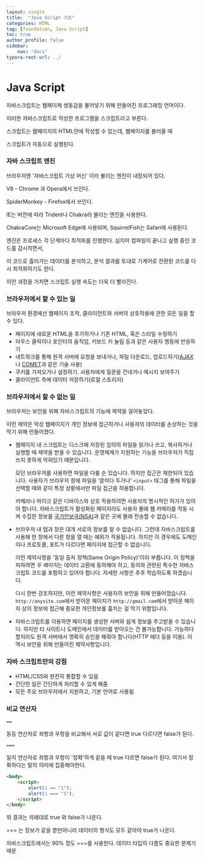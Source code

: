 ```yaml
---
layout: single
title:  "Java Script 기초"
categories: HTML
tag: [foundation, Java Script]
toc: true
author_profile: false
sidebar:
    nav: "docs"
typora-root-url: ../
---
```


# Java Script

자바스크립트는 웹페이제 생동감을 불어넣기 위해 만들어진 프로그래밍 언어이다.

이러한 자바스크립트로 작성한 프로그램을 스크립트라고 부른다. 

스크립트는 웹페이지의 HTML안에 작성할 수 있는데, 웹페이지를 불러올 때 

스크립트가 자동으로 실행된다.



### 자바 스크립트 엔진

브라우저엔 '자바스크립트 가상 머신' 이라 불리는 엔진이 내장되어 있다.

V8 - Chrome 과 Opera에서 쓰인다.

SpiderMonkey - Firefox에서 쓰인다.

IE는 버전에 따라 Trident나 Chakra라 불리는 엔진을 사용한다.

ChakraCore는 Microsoft Edge에 사용되며, SquirrelFish는 Safari에 사용된다.

엔진은 프로세스 각 단계마다 최적화를 진행한다. 심지어 컴파일이 끝나고 실행 중인 코드를 감시하면서,

이 코드로 흘러가는 데이터를 분석하고, 분석 결과를 토대로 기계어로 전환된 코드를 다시 최적화하기도 한다. 

이런 과정을 거치면 스크립트 실행 속도는 더욱 더 빨라진다.



### 브라우저에서 할 수 있는 일

브라우저 환경에선 웹페이지 조작, 클라이언트와 서버의 상호작용에 관한 모든 일을 할 수 있다.

+ 페이지에 새로운 HTML을 추가하거나 기존 HTML, 혹은 스타일 수정하기
+ 마우스 클릭이나 포인터의 움직임, 키보드 키 눌림 등과 같은 사용자 행동에 반응하기
+ 네트워크를 통해 원격 서버에 요청을 보내거나, 파일 다운로드, 업로드하기([AJAX](https://en.wikipedia.org/wiki/Ajax_(programming))나 [COMET](https://en.wikipedia.org/wiki/Comet_(programming))과 같은 기술 사용)
+ 쿠키를 가져오거나 설정하기. 사용자에게 질문을 건네거나 메시지 보여주기
+ 클라이언트 측에 데이터 저장하기(로컬 스토리지)

### 브라우저에서 할 수 없는 일

브라우저는 보안을 위해 자바스크립트의 기능에 제약을 걸어놓았다. 

이런 제약은 악성 웹페이지가 개인 정보에 접근하거나 사용자의 데이터를 손상하는 것을 막기 위해 만들어졌다.

- 웹페이지 내 스크립트는 디스크에 저장된 임의의 파일을 읽거나 쓰고, 복사하거나 실행할 때 제약을 받을 수 있습니다. 운영체제가 지원하는 기능을 브라우저가 직접 쓰지 못하게 막혀있기 때문입니다.

  모던 브라우저를 사용하면 파일을 다룰 순 있습니다. 하지만 접근은 제한되어 있습니다. 사용자가 브라우저 창에 파일을 ‘끌어다 두거나’ `<input>` 태그를 통해 파일을 선택할 때와 같이 특정 상황에서만 파일 접근을 허용합니다.

  카메라나 마이크 같은 디바이스와 상호 작용하려면 사용자의 명시적인 허가가 있어야 합니다. 자바스크립트가 활성화된 페이지라도 사용자 몰래 웹 카메라를 작동 시켜 수집한 정보를 [국가안보국(NSA)](https://en.wikipedia.org/wiki/National_Security_Agency)과 같은 곳에 몰래 전송할 수 없습니다.

- 브라우저 내 탭과 창은 대개 서로의 정보를 알 수 없습니다. 그런데 자바스크립트를 사용해 한 창에서 다른 창을 열 때는 예외가 적용됩니다. 하지만 이 경우에도 도메인이나 프로토콜, 포트가 다르다면 페이지에 접근할 수 없습니다.

  이런 제약사항을 '동일 출처 정책(Same Origin Policy)'이라 부릅니다. 이 정책을 피하려면 *두 페이지*는 데이터 교환에 동의해야 하고, 동의와 관련된 특수한 자바스크립트 코드를 포함하고 있어야 합니다. 자세한 사항은 추후 학습하도록 하겠습니다.

  다시 한번 강조하지만, 이런 제약사항은 사용자의 보안을 위해 만들어졌습니다. `http://anysite.com`에서 받아온 페이지가 `http://gmail.com`에서 받아온 페이지 상의 정보에 접근해 중요한 개인정보를 훔치는 걸 막기 위함입니다.

- 자바스크립트를 이용하면 페이지를 생성한 서버와 쉽게 정보를 주고받을 수 있습니다. 하지만 타 사이트나 도메인에서 데이터를 받아오는 건 불가능합니다. 가능하다 할지라도 원격 서버에서 명확히 승인을 해줘야 합니다(HTTP 헤더 등을 이용). 이 역시 보안을 위해 만들어진 제약사항입니다.

### 자바 스크립트만의 강점

- HTML/CSS와 완전히 통합할 수 있음
- 간단한 일은 간단하게 처리할 수 있게 해줌
- 모든 주요 브라우저에서 지원하고, 기본 언어로 사용됨

### 비교 연산자

`==` 

동등 연산자로 좌항과 우항을 비교해서 서로 값이 같다면 true 다르다면 false가 된다.

`===` 

일치 연산자로 좌항과 우항이 '정확'하게 같을 때 true 다르면 false가 된다. 여기서 정확하다는 말의 의미에 집중해야한다.

```html
<body>
    <script>
        alert(1 == "1");
        alert(1 === "1");
    </script>
</body>
```

위 결과는 차례대로 true 와 false가 나온다.

=== 는 정보가 같을 뿐만아니라 데이터의 형식도 모두 같아야 true가 나온다.

자바스크립트에서는 90% 정도 ===를 사용한다. 데이터 타입의 다름도 중요한 문제기 때문

